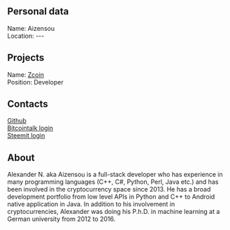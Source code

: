 ## Personal data
Name: Aizensou  
Location: ---
## Projects 
Name: [Zcoin](../projects/zcoin.md)  
Position: Developer 
## Contacts
[Github](https://github.com/aizensou)  
[Bitcointalk login](https://bitcointalk.org/index.php?action=profile;u=191767)  
[Steemit login](https://steemit.com/@aizensou)
## About
Alexander N. aka Aizensou is a full-stack developer who has experience in many programming languages (C++, C#, Python, Perl, Java etc.) and has been involved in the cryptocurrency space since 2013. He has a broad development portfolio from low level APIs in Python and C++ to Android native application in Java. In addition to his involvement in cryptocurrencies, Alexander was doing his P.h.D. in machine learning at a German university from 2012 to 2016.

